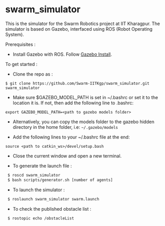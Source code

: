 swarm_simulator
================

This is the simulator for the Swarm Robotics project at IIT Kharagpur.
The simulator is based on Gazebo, interfaced using ROS (Robot Operating System).

Prerequisites :
- Install Gazebo with ROS. Follow [Gazebo Install](http://gazebosim.org/tutorials?tut=ros_installing&cat=connect_ros).

To get started :

- Clone the repo as :
```
$ git clone https://github.com/Swarm-IITKgp/swarm_simulator.git swarm_simulator
```

- Make sure $GAZEBO_MODEL_PATH is set in ~/.bashrc or set it to the location it is. If not, then add the following line to .bashrc:
```
export GAZEBO_MODEL_PATH=<path to gazebo models folder>
```

- Alternatively, you can copy the models folder to the gazebo hidden directory in the home folder, i.e: ```~/.gazebo/models``` 

- Add the following lines to your ~/.bashrc file at the end:
```
source <path to catkin_ws>/devel/setup.bash
```

- Close the current window and open a new terminal.

- To generate the launch file :
```sh
 $ roscd swarm_simulator
 $ bash scripts/generator.sh [number of agents]
```

- To launch the simulator :
```sh
 $ roslaunch swarm_simulator swarm.launch
```

- To check the published obstacle list : <br/>
```sh
 $ rostopic echo /obstacleList
```
